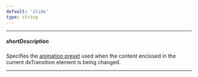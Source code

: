 ```yaml
---
default: 'slide'
type: string
---
```

---
##### shortDescription
Specifies the [animation preset](/api-reference/50%20Common/utils/animationPresets '/Documentation/ApiReference/Common/Utils/animationPresets/') used when the content enclosed in the current dxTransition element is being changed.

---
